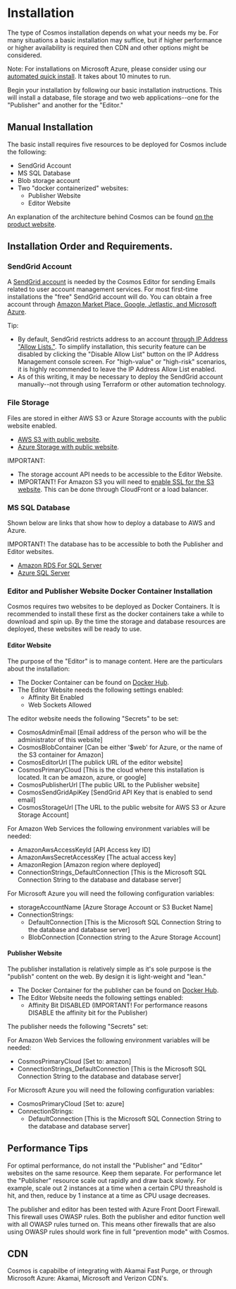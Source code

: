 # Installation

The type of Cosmos installation depends on what your needs my be. For many situations a basic installation may suffice,
but if higher performance or higher availability is required then CDN and other options might be considered.

Note: For installations on Microsoft Azure, please consider using our [automated quick install](https://cosmos.moonrise.net/get_started/install).  It takes about 10 minutes to run.

Begin your installation by following our basic installation instructions. This will install a database, file storage and
two web applications--one for the "Publisher" and another for the "Editor."

## Manual Installation

The basic install requires five resources to be deployed for Cosmos include the following: 

* SendGrid Account
* MS SQL Database
* Blob storage account
* Two "docker containerized" websites:
  * Publisher Website
  * Editor Website

An explanation of the architecture behind Cosmos can be found [on the product website](https://cosmos.moonrise.net/blog).

## Installation Order and Requirements.

### SendGrid Account

A [SendGrid account](https://docs.sendgrid.com/for-developers/partners) is needed by the Cosmos Editor for sending Emails related to user account management services. For most first-time installations the "free" SendGrid account will do.  You can obtain a free account through [Amazon Market Place, Google, Jetlastic, and Microsoft Azure](https://docs.sendgrid.com/for-developers/partners).

Tip:
* By default, SendGrid restricts address to an account [through IP Address "Allow Lists."](https://docs.sendgrid.com/ui/account-and-settings/ip-access-management). To simplify installation, this security feature can be disabled by clicking the "Disable Allow List" button on the IP Address Management console screen.  For "high-value" or "high-risk" scenarios, it is highly recommended to leave the IP Address Allow List enabled.
* As of this writing, it may be necessary to deploy the SendGrid account manually--not through using Terraform or other automation technology.

### File Storage

Files are stored in either AWS S3 or Azure Storage accounts with the public website enabled.

* [AWS S3 with public website](https://docs.aws.amazon.com/AmazonS3/latest/userguide/HostingWebsiteOnS3Setup.html). 
* [Azure Storage with public website](https://docs.microsoft.com/en-us/azure/storage/blobs/storage-blob-static-website).

IMPORTANT:
* The storage account API needs to be accessible to the Editor Website.
* IMPORTANT! For Amazon S3 you will need to [enable SSL for the S3 website](https://aws.amazon.com/premiumsupport/knowledge-center/cloudfront-serve-static-website/). This can be done through CloudFront or a load balancer.

### MS SQL Database

Shown below are links that show how to deploy a database to AWS and Azure.

IMPORTANT! The database has to be accessible to both the Publisher and Editor websites.

* [Amazon RDS For SQL Server](https://aws.amazon.com/rds/sqlserver/)
* [Azure SQL Server](https://azure.microsoft.com/en-us/products/azure-sql/database/)

### Editor and Publisher Website Docker Container Installation

Cosmos requires two websites to be deployed as Docker Containers. It is recommended to install these first as the docker containers take a while to download and spin up.  By the time the storage and database resources are deployed, these websites will be ready to use.

#### Editor Website

The purpose of the "Editor" is to manage content.  Here are the particulars about the installation:

* The Docker Container can be found on [Docker Hub](https://hub.docker.com/repository/docker/toiyabe/cosmoseditor).
* The Editor Website needs the following settings enabled:
  * Affinity Bit Enabled
  * Web Sockets Allowed

The editor website needs the following "Secrets" to be set:

* CosmosAdminEmail [Email address of the person who will be the administrator of this website]
* CosmosBlobContainer [Can be either '$web' for Azure, or the name of the S3 container for Amazon]
* CosmosEditorUrl [The publick URL of the editor website]
* CosmosPrimaryCloud [This is the cloud where this installation is located. It can be amazon, azure, or google]
* CosmosPublisherUrl [The public URL to the Publisher website]
* CosmosSendGridApiKey [SendGrid API Key that is enabled to send email]
* CosmosStorageUrl [The URL to the public website for AWS S3 or Azure Storage Account]

For Amazon Web Services the following environment variables will be needed:

* AmazonAwsAccessKeyId [API Access key ID]
* AmazonAwsSecretAccessKey [The actual access key]
* AmazonRegion [Amazon region where deployed]
* ConnectionStrings_DefaultConnection [This is the Microsoft SQL Connection String to the database and database server]

For Microsoft Azure you will need the following configuration variables:

* storageAccountName [Azure Storage Account or S3 Bucket Name]
* ConnectionStrings:
  * DefaultConnection [This is the Microsoft SQL Connection String to the database and database server]
  * BlobConnection [Connection string to the Azure Storage Account]

#### Publisher Website

The publisher installation is relatively simple as it's sole purpose is the "publish" content on the web. By design it is light-weight and "lean."

* The Docker Container for the publisher can be found on [Docker Hub](https://hub.docker.com/repository/docker/toiyabe/cosmospublisher).
* The Editor Website needs the following settings enabled:
  * Affinity Bit DISABLED (IMPORTANT! For performance reasons DISABLE the affinity bit for the Publisher)

The publisher needs the following "Secrets" set:

For Amazon Web Services the following environment variables will be needed:
* CosmosPrimaryCloud [Set to: amazon]
* ConnectionStrings_DefaultConnection [This is the Microsoft SQL Connection String to the database and database server]

For Microsoft Azure you will need the following configuration variables:

* CosmosPrimaryCloud [Set to: azure]
* ConnectionStrings:
  * DefaultConnection [This is the Microsoft SQL Connection String to the database and database server]

## Performance Tips

For optimal performance, do not install the "Publisher" and "Editor" websites on the same resource.  Keep them separate.  For performance let the "Publisher" resource scale out rapidly and draw back slowly.  For example, scale out 2 instances at a time when a certain CPU threashold is hit, and then, reduce by 1 instance at a time as CPU usage decreases.

The publisher and editor has been tested with Azure Front Doort Firewall. This firewall uses OWASP rules.  Both the publisher and editor function well with all OWASP rules turned on.  This means other firewalls that are also using OWASP rules should work fine in full "prevention mode" with Cosmos.

## CDN

Cosmos is capabilbe of integrating with Akamai Fast Purge, or through Microsoft Azure: Akamai, Microsoft and Verizon CDN's.
